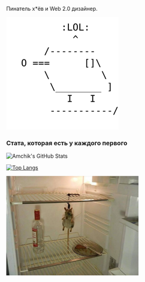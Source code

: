 Пинатель х\*ёв и Web 2.0 дизайнер.

![ROFLCOPTER!!!](roflcopter.svg "ROFLCOPTER!!!")

### Стата, которая есть у каждого первого

![Amchik's GitHub Stats](https://github-readme-stats.vercel.app/api?username=amchik&show_icons=true)

[![Top Langs](https://github-readme-stats.vercel.app/api/top-langs/?username=amchik)](https://github.com/anuraghazra/github-readme-stats)

<img src="mouse.webp" height="auto" width="70%">
